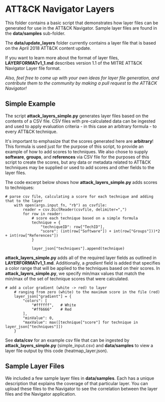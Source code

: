 # ATT&CK Navigator Layers

This folder contains a basic script that demonstrates how layer files can be generated for use in the ATT&CK Navigator. Sample layer files are found in the **data/samples** sub-folder.

The **data/update_layers** folder currently contains a layer file that is based on the April 2018 ATT&CK content update.

If you want to learn more about the format of layer files, **LAYERFORMATv1_1.md** describes version 1.1 of the MITRE ATT&CK Navigator Layer file format.

*Also, feel free to come up with your own ideas for layer file generation, and contribute them to the community by making a pull request to the ATT&CK Navigator!*

## Simple Example

The script **attack_layers_simple.py** generates layer files based on the contents of a CSV file. CSV files with pre-calculated data can be ingested and used to apply evaluation criteria - in this case an arbitrary formula - to every ATT&CK technique.

It's important to emphasize that the scores generated here are **arbitrary**! This formula is used just for the purpose of this script, to provide an example of how to add scores to techniques. We also chose to supply **software**, **groups**, and **references** via CSV file for the purposes of this script to create the scores, but any data or metadata related to ATT&CK techniques may be supplied or used to add scores and other fields to the layer files.

The code excerpt below shows how **attack_layers_simple.py** adds scores to techniques:

```
# parse csv file, calculating a score for each technique and adding that to the layer
    with open(args.input_fn, "rb") as csvfile:
        reader = csv.DictReader(csvfile, delimiter=",")
        for row in reader:
            # score each technique based on a simple formula
            technique = {
                "techniqueID": row["TechID"],
                "score": (int(row["Software"]) + int(row["Groups"]))*2 + int(row["References"])
            }

            layer_json["techniques"].append(technique)

```

**attack_layers_simple.py** adds all of the required layer fields as outlined in **LAYERFORMATv1_1.md**. Additionally, a *gradient* field is added that specifies a color range that will be applied to the techniques based on their scores. In **attack_layers_simple.py**, we specify min/max values that match the min/max of the set of technique scores that were calculated.


```
# add a color gradient (white -> red) to layer
    # ranging from zero (white) to the maximum score in the file (red)
    layer_json["gradient"] = {
        "colors": [
            "#ffffff",   # White
            "#ff6666"    # Red
        ],
        "minValue": 0,
        "maxValue": max([technique["score"] for technique in layer_json["techniques"]])
    }
```
See **data/csv** for an example csv file that can be ingested by **attack_layers_simple.py** (simple_input.csv) and **data/samples** to view a layer file output by this code (heatmap_layer.json).

## Sample Layer Files
We included a few sample layer files in **data/samples**. Each has a unique description that explains the coverage of that particular layer. You can upload these files to the Navigator to see the correlation between the layer files and the Navigator application.
